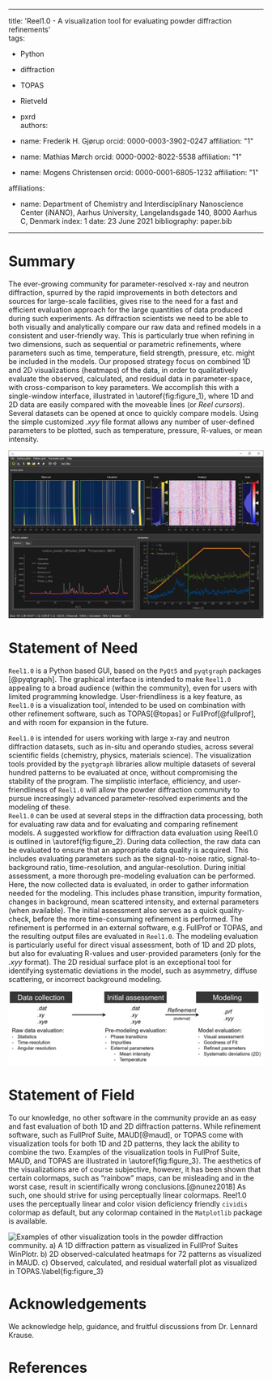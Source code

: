 
---
title: 'Reel1.0 - A visualization tool for evaluating powder diffraction refinements'  
tags:  
  - Python  
  - diffraction  
  - TOPAS  
  - Rietveld  
  - pxrd  
authors:  
- name: Frederik H. Gjørup
  orcid: 0000-0003-3902-0247
  affiliation: "1"

- name: Mathias Mørch
  orcid: 0000-0002-8022-5538
  affiliation: "1"

- name: Mogens Christensen
  orcid: 0000-0001-6805-1232
  affiliation: "1"

affiliations:
 - name: Department of Chemistry and Interdisciplinary Nanoscience Center (iNANO), Aarhus University, Langelandsgade 140, 8000 Aarhus C, Denmark
   index: 1
date: 23 June 2021
bibliography: paper.bib

---

# Summary
The ever-growing  community for parameter-resolved x-ray and neutron diffraction, spurred by the rapid improvements in both detectors and sources for large-scale facilities, gives rise to the need for a fast and efficient evaluation approach for the large quantities of data produced during such experiments. As diffraction scientists we need to be able to both visually and analytically compare our raw data and refined models in a consistent and user-friendly way. This is particularly true when refining in two dimensions, such as sequential or parametric refinements, where parameters such as time, temperature, field strength, pressure, etc. might be included in the models. Our proposed strategy focus on combined 1D and 2D visualizations (heatmaps) of the data, in order to qualitatively evaluate the observed, calculated, and residual data in parameter-space, with cross-comparison to key parameters. We accomplish this with a single-window interface, illustrated in \autoref{fig:figure_1}, where 1D and 2D data are easily compared with the moveable lines (or *Reel cursors*). Several datasets can be opened at once to quickly compare models. Using the simple customized *.xyy* file format allows any number of user-defined parameters to be plotted, such as temperature, pressure, R-values, or mean intensity.  

![Illustration of the single-window interface of Reel1.0. The interface is divided in three main sections: 2D surface plots (heatmaps), 1D diffraction pattern plot, and 1D parameter plot.\label{fig:figure_1}](figure_1.tiff)

# Statement of Need

`Reel1.0` is a Python based GUI, based on the `PyQt5` and `pyqtgraph` packages [@pyqtgraph]. The graphical interface is intended to make `Reel1.0` appealing to a broad audience (within the community), even for users with limited programming knowledge. User-friendliness is a key feature, as `Reel1.0` is a visualization tool, intended to be used on combination with other refinement software, such as TOPAS[@topas] or FullProf[@fullprof], and with room for expansion in the future.

`Reel1.0` is intended for users working with large x-ray and neutron diffraction datasets, such as in-situ and operando studies, across several scientific fields (chemistry, physics, materials science). The visualization tools provided by the `pyqtgraph` libraries allow multiple datasets of several hundred patterns to be evaluated at once, without compromising the stability of the program. The simplistic interface, efficiency, and user-friendliness of `Reel1.0` will allow the powder diffraction community to pursue increasingly advanced parameter-resolved experiments and the modeling of these.  
`Reel1.0` can be used at several steps in the diffraction data processing, both for evaluating raw data and for evaluating and comparing refinement models. A suggested workflow for diffraction data evaluation using Reel1.0 is outlined in \autoref{fig:figure_2}. During data collection, the raw data can be evaluated to ensure that an appropriate data quality is acquired. This includes evaluating parameters such as the signal-to-noise ratio, signal-to-background ratio, time-resolution, and angular-resolution. During initial assessment, a more thorough pre-modeling evaluation can be performed. Here, the now collected data is evaluated, in order to gather information needed for the modeling. This includes phase transition, impurity formation, changes in background, mean scattered intensity, and external parameters (when available). The initial assessment also serves as a quick quality-check, before the more time-consuming refinement is performed. The refinement is performed in an external software, e.g. FullProf or TOPAS, and the resulting output files are evaluated in `Reel1.0`. The modeling evaluation is particularly useful for direct visual assessment, both of 1D and 2D plots, but also for evaluating R-values and user-provided parameters (only for the *.xyy* format). The 2D residual surface plot is an exceptional tool for identifying systematic deviations in the model, such as asymmetry, diffuse scattering, or incorrect background modeling.  

![Example of a data processing flowchart using Reel1.0, along with examples of the associated data file formats. The formats .dat and .prf are based on standard FullProf formats, while the .xyy format is a custom file format, defined in the Ree1.0 Quick Guide.\label{fig:figure_2}](figure_2.tif)

# Statement of Field

To our knowledge, no other software in the community provide an as easy and fast evaluation of both 1D and 2D diffraction patterns. While refinement software, such as FullProf Suite, MAUD[@maud], or TOPAS come with visualization tools for both 1D and 2D patterns, they lack the ability to combine the two. Examples of the visualization tools in FullProf Suite, MAUD, and TOPAS are illustrated in \autoref{fig:figure_3}.	
The aesthetics of the visualizations are of course subjective, however, it has been shown that certain colormaps, such as “rainbow” maps, can be misleading and in the worst case, result in scientifically wrong conclusions.[@nunez2018] As such, one should strive for using perceptually linear colormaps. Reel1.0 uses the perceptually linear and color vision deficiency friendly `cividis` colormap as default, but any colormap contained in the `Matplotlib` package is available.  

![Examples of other visualization tools in the powder diffraction community. a) A 1D diffraction pattern as visualized in FullProf Suites WinPlotr. b) 2D observed-calculated heatmaps for 72 patterns as visualized in MAUD. c) Observed, calculated, and residual waterfall plot as visualized in TOPAS.\label{fig:figure_3}](figure_3.tif)

# Acknowledgements

We acknowledge help, guidance, and fruitful discussions from Dr. Lennard Krause.

# References
